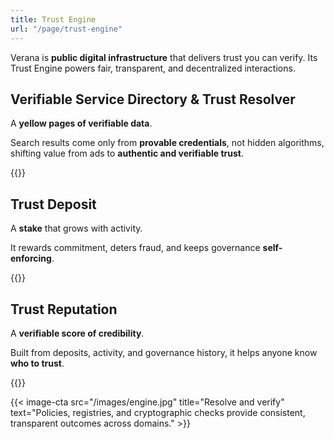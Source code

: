 ```yaml
---
title: Trust Engine
url: "/page/trust-engine"
---
```


Verana is **public digital infrastructure** that delivers trust you can verify. Its Trust Engine powers fair, transparent, and decentralized interactions.

## Verifiable Service Directory & Trust Resolver

A **yellow pages of verifiable data**.

Search results come only from **provable credentials**, not hidden algorithms, shifting value from ads to **authentic and verifiable trust**.  

{{<cta text="Learn more" page="/page/trust-engine/trust-resolver" align="right">}}

## Trust Deposit

A **stake** that grows with activity.

It rewards commitment, deters fraud, and keeps governance **self-enforcing**.  

{{<cta text="Learn more" page="/page/trust-engine/trust-deposit" align="right">}}

## Trust Reputation

A **verifiable score of credibility**.

Built from deposits, activity, and governance history, it helps anyone know **who to trust**.  

{{<cta text="Learn more" page="/page/trust-engine/trust-reputation" align="right">}}

{{< image-cta src="/images/engine.jpg" title="Resolve and verify" text="Policies, registries, and cryptographic checks provide consistent, transparent outcomes across domains." >}}